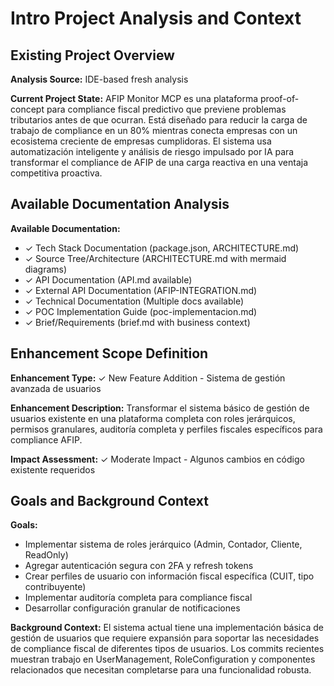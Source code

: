 # Intro Project Analysis and Context

## Existing Project Overview

**Analysis Source:** IDE-based fresh analysis

**Current Project State:**
AFIP Monitor MCP es una plataforma proof-of-concept para compliance fiscal predictivo que previene problemas tributarios antes de que ocurran. Está diseñado para reducir la carga de trabajo de compliance en un 80% mientras conecta empresas con un ecosistema creciente de empresas cumplidoras. El sistema usa automatización inteligente y análisis de riesgo impulsado por IA para transformar el compliance de AFIP de una carga reactiva en una ventaja competitiva proactiva.

## Available Documentation Analysis

**Available Documentation:**
- ✓ Tech Stack Documentation (package.json, ARCHITECTURE.md)
- ✓ Source Tree/Architecture (ARCHITECTURE.md with mermaid diagrams)
- ✓ API Documentation (API.md available)
- ✓ External API Documentation (AFIP-INTEGRATION.md)
- ✓ Technical Documentation (Multiple docs available)
- ✓ POC Implementation Guide (poc-implementacion.md)
- ✓ Brief/Requirements (brief.md with business context)

## Enhancement Scope Definition

**Enhancement Type:** ✓ New Feature Addition - Sistema de gestión avanzada de usuarios

**Enhancement Description:** Transformar el sistema básico de gestión de usuarios existente en una plataforma completa con roles jerárquicos, permisos granulares, auditoría completa y perfiles fiscales específicos para compliance AFIP.

**Impact Assessment:** ✓ Moderate Impact - Algunos cambios en código existente requeridos

## Goals and Background Context

**Goals:**
- Implementar sistema de roles jerárquico (Admin, Contador, Cliente, ReadOnly)
- Agregar autenticación segura con 2FA y refresh tokens
- Crear perfiles de usuario con información fiscal específica (CUIT, tipo contribuyente)
- Implementar auditoría completa para compliance fiscal
- Desarrollar configuración granular de notificaciones

**Background Context:**
El sistema actual tiene una implementación básica de gestión de usuarios que requiere expansión para soportar las necesidades de compliance fiscal de diferentes tipos de usuarios. Los commits recientes muestran trabajo en UserManagement, RoleConfiguration y componentes relacionados que necesitan completarse para una funcionalidad robusta.
